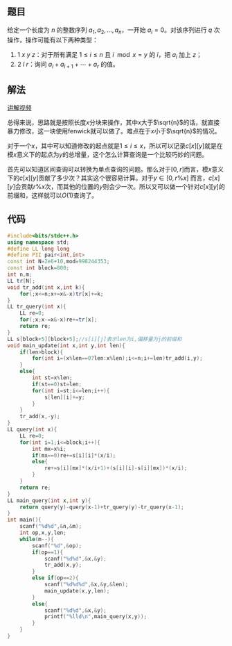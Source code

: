 ## 题目


给定一个长度为 $n$ 的整数序列 $a_1, a_2, \ldots, a_n$，一开始 $a_i = 0$。对该序列进行 $q$ 次操作，操作可能有以下两种类型：

1. $1 \ x \ y \ z$：对于所有满足 $1 \leq i \leq n$ 且 $i \mod x = y$ 的 $i$，把 $a_i$ 加上 $z$；
2. $2 \ l \ r$：询问 $a_{l} + a_{l+1} + \cdots + a_{r}$ 的值。

## 解法

[讲解视频](https://www.bilibili.com/video/BV1sP4y1P7wz/?spm_id_from=333.788.videopod.episodes&vd_source=66392431a23f483c88d5f05dc8dd98c4&p=3)

总得来说，思路就是按照长度$x$分块来操作，其中$x$大于$\sqrt{n}$的话，就直接暴力修改，这一块使用fenwick就可以做了。难点在于$x$小于$\sqrt{n}$的情况。

对于一个$x$，其中可以知道修改的起点就是$1\le i \le x$，所以可以记录$c[x][y]$就是在模$x$意义下的起点为$y$的总增量，这个怎么计算查询是一个比较巧妙的问题。

首先可以知道区间查询可以转换为单点查询的问题。那么对于$[0,r]$而言，模$x$意义下的$c[x][y]$贡献了多少次？其实这个很容易计算。对于$y \in [0,r\%x]$ 而言，$c[x][y]$会贡献$r\%x$次，而其他的位置的$y$则会少一次。所以又可以做一个针对$c[x][y]$的前缀和，这样就可以$O(1)$查询了。

## 代码

```cpp
#include<bits/stdc++.h>
using namespace std;
#define LL long long
#define PII pair<int,int>
const int N=2e6+10,mod=998244353;
const int block=800;
int n,m;
LL tr[N];
void tr_add(int x,int k){
	for(;x<=n;x+=x&-x)tr[x]+=k;
}
LL tr_query(int x){
	LL re=0;
	for(;x;x-=x&-x)re+=tr[x];
	return re;
}
LL s[block+5][block+5];//s[i][j]表示len为i,偏移量为j的前缀和 
void main_update(int x,int y,int len){
	if(len>block){
		for(int i=(x%len==0?len:x%len);i<=n;i+=len)tr_add(i,y);
	}
	else{
		int st=x%len;
		if(st==0)st=len;
		for(int i=st;i<=len;i++){
			s[len][i]+=y;
		}
	}
	tr_add(x,-y);
} 
LL query(int x){
	LL re=0;
	for(int i=1;i<=block;i++){
		int mx=x%i;
		if(mx==0)re+=s[i][i]*(x/i);
		else{
			re+=s[i][mx]*(x/i+1)+(s[i][i]-s[i][mx])*(x/i);
		}
	}
	return re;
}
LL main_query(int x,int y){
	return query(y)-query(x-1)+tr_query(y)-tr_query(x-1);
}
int main(){
	scanf("%d%d",&n,&m);
	int op,x,y,len;
	while(m--){
		scanf("%d",&op);
		if(op==1){
			scanf("%d%d",&x,&y);
			tr_add(x,y);
		}
		else if(op==2){
			scanf("%d%d%d",&x,&y,&len);
			main_update(x,y,len);
		}
		else{
			scanf("%d%d",&x,&y);
			printf("%lld\n",main_query(x,y));
		}
	} 
}
```